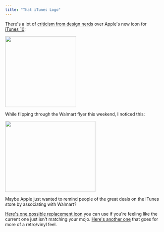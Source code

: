```yaml
---
title: "That iTunes Logo"
---
```

<p>There's a lot of <a href="https://www.macrumors.com/2010/09/03/steve-jobs-defends-new-itunes-10-icon-against-criticism/">criticism from design nerds</a> over Apple's new icon for <a href="https://www.apple.com/itunes/">iTunes 10</a>:</p>
<p><img src="https://chrisenns.com/wp-content/uploads/2010/09/itunes10logo.jpg" alt="" title="iTunes 10 Logo" width="229" height="229" class="aligncenter size-full wp-image-14059" /></p>
<p>While flipping through the Walmart flyer this weekend, I noticed this:</p>
<p><img src="https://chrisenns.com/wp-content/uploads/2010/09/walmartspecial.jpg" alt="" title="Walmart Special Icon" width="291" height="229" class="aligncenter size-full wp-image-14060" /></p>
<p>Maybe Apple just wanted to remind people of the great deals on the iTunes store by associating with Walmart?</p>
<p><a href="https://www.ryanrjames.com/itunes/">Here's one possible replacement icon</a> you can use if you're feeling like the current one just isn't matching your mojo.  <a href="https://dribbble.com/shots/52197-vinylTunes-2-0">Here's another one</a> that goes for more of a retro/vinyl feel.</p>
